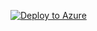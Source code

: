
[![Deploy to Azure](http://azuredeploy.net/deploybutton.png)](https://portal.azure.com/#create/Microsoft.Template/uri/https%3A%2F%2Fraw.githubusercontent.com%2Fanastasiia-zolochevska%2Farm-deployment-turn-server%2Fmaster%2Ftemplate.json)
